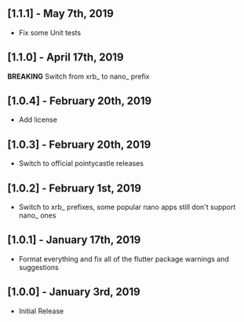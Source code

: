 ## [1.1.1] - May 7th, 2019

* Fix some Unit tests

## [1.1.0] - April 17th, 2019

**BREAKING**
Switch from xrb_ to nano_ prefix

## [1.0.4] - February 20th, 2019

* Add license

## [1.0.3] - February 20th, 2019

* Switch to official pointycastle releases

## [1.0.2] - February 1st, 2019

* Switch to xrb_ prefixes, some popular nano apps still don't support nano_ ones

## [1.0.1] - January 17th, 2019

* Format everything and fix all of the flutter package warnings and suggestions

## [1.0.0] - January 3rd, 2019

* Initial Release

